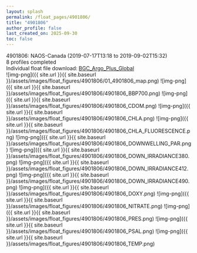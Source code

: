 ```yaml
---
layout: splash
permalink: /float_pages/4901806/
title: "4901806"
author_profile: false
last_created_on: 2025-09-30
toc: false
---
```

 
4901806: NAOS-Canada (2019-07-17T13:18 to 2019-09-02T15:32)\
8 profiles completed\
Individual float file download: [BGC_Argo_Plus_Global](https://ftp.soest.hawaii.edu/bgc_argo_plus/Individual_Floats/outliers_removed/4901806_Sprof_processed.nc)\
![img-png]({{ site.url }}{{ site.baseurl }}/assets/images/float_figures/4901806/01_4901806_map.png)
![img-png]({{ site.url }}{{ site.baseurl }}/assets/images/float_figures/4901806/4901806_BBP700.png)
![img-png]({{ site.url }}{{ site.baseurl }}/assets/images/float_figures/4901806/4901806_CDOM.png)
![img-png]({{ site.url }}{{ site.baseurl }}/assets/images/float_figures/4901806/4901806_CHLA.png)
![img-png]({{ site.url }}{{ site.baseurl }}/assets/images/float_figures/4901806/4901806_CHLA_FLUORESCENCE.png)
![img-png]({{ site.url }}{{ site.baseurl }}/assets/images/float_figures/4901806/4901806_DOWNWELLING_PAR.png)
![img-png]({{ site.url }}{{ site.baseurl }}/assets/images/float_figures/4901806/4901806_DOWN_IRRADIANCE380.png)
![img-png]({{ site.url }}{{ site.baseurl }}/assets/images/float_figures/4901806/4901806_DOWN_IRRADIANCE412.png)
![img-png]({{ site.url }}{{ site.baseurl }}/assets/images/float_figures/4901806/4901806_DOWN_IRRADIANCE490.png)
![img-png]({{ site.url }}{{ site.baseurl }}/assets/images/float_figures/4901806/4901806_DOXY.png)
![img-png]({{ site.url }}{{ site.baseurl }}/assets/images/float_figures/4901806/4901806_NITRATE.png)
![img-png]({{ site.url }}{{ site.baseurl }}/assets/images/float_figures/4901806/4901806_PRES.png)
![img-png]({{ site.url }}{{ site.baseurl }}/assets/images/float_figures/4901806/4901806_PSAL.png)
![img-png]({{ site.url }}{{ site.baseurl }}/assets/images/float_figures/4901806/4901806_TEMP.png)
